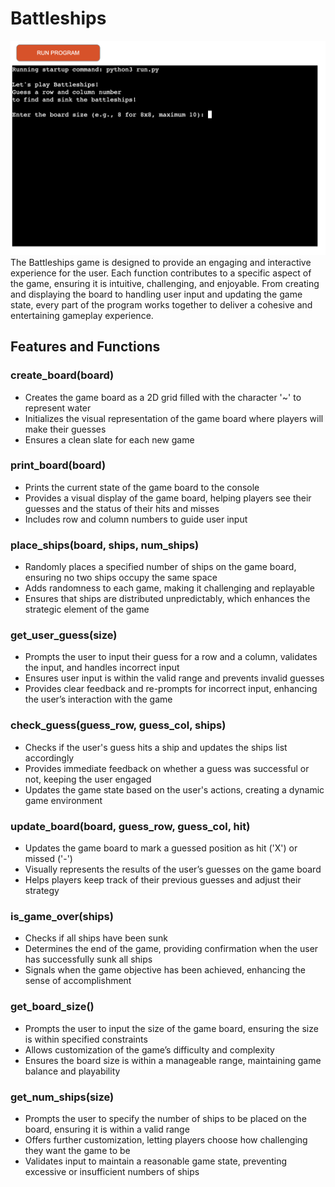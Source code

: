 # Battleships
![Screenshot](assets/images/command-line.png)
The Battleships game is designed to provide an engaging and interactive experience for the user. Each function contributes to a specific aspect of the game, ensuring it is intuitive, challenging, and enjoyable. From creating and displaying the board to handling user input and updating the game state, every part of the program works together to deliver a cohesive and entertaining gameplay experience.
## Features and Functions

### create_board(board)
- Creates the game board as a 2D grid filled with the character '~' to represent water
- Initializes the visual representation of the game board where players will make their guesses
- Ensures a clean slate for each new game

### print_board(board)
- Prints the current state of the game board to the console
- Provides a visual display of the game board, helping players see their guesses and the status of their hits and misses
- Includes row and column numbers to guide user input

### place_ships(board, ships, num_ships)
- Randomly places a specified number of ships on the game board, ensuring no two ships occupy the same space
- Adds randomness to each game, making it challenging and replayable
- Ensures that ships are distributed unpredictably, which enhances the strategic element of the game

### get_user_guess(size)
- Prompts the user to input their guess for a row and a column, validates the input, and handles incorrect input
- Ensures user input is within the valid range and prevents invalid guesses
- Provides clear feedback and re-prompts for incorrect input, enhancing the user’s interaction with the game

### check_guess(guess_row, guess_col, ships)
- Checks if the user's guess hits a ship and updates the ships list accordingly
- Provides immediate feedback on whether a guess was successful or not, keeping the user engaged
- Updates the game state based on the user's actions, creating a dynamic game environment

### update_board(board, guess_row, guess_col, hit)
- Updates the game board to mark a guessed position as hit ('X') or missed ('-')
- Visually represents the results of the user’s guesses on the game board
- Helps players keep track of their previous guesses and adjust their strategy

### is_game_over(ships)
- Checks if all ships have been sunk
- Determines the end of the game, providing confirmation when the user has successfully sunk all ships
- Signals when the game objective has been achieved, enhancing the sense of accomplishment

### get_board_size()
- Prompts the user to input the size of the game board, ensuring the size is within specified constraints
- Allows customization of the game’s difficulty and complexity
- Ensures the board size is within a manageable range, maintaining game balance and playability

### get_num_ships(size)
- Prompts the user to specify the number of ships to be placed on the board, ensuring it is within a valid range
- Offers further customization, letting players choose how challenging they want the game to be
- Validates input to maintain a reasonable game state, preventing excessive or insufficient numbers of ships